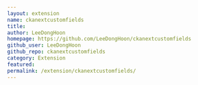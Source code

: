 ```yaml
---
layout: extension
name: ckanextcustomfields
title: 
author: LeeDongHoon
homepage: https://github.com/LeeDongHoon/ckanextcustomfields
github_user: LeeDongHoon
github_repo: ckanextcustomfields
category: Extension
featured: 
permalink: /extension/ckanextcustomfields/
---
```



<Error getting README>
